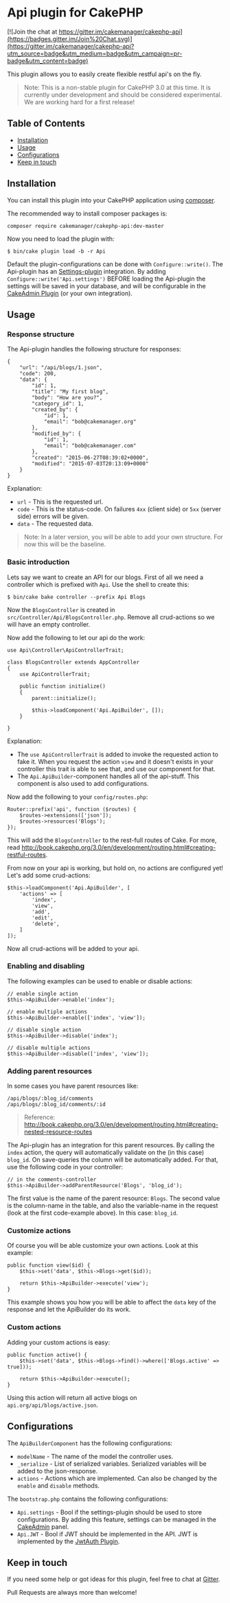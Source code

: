 # Api plugin for CakePHP

[![Join the chat at https://gitter.im/cakemanager/cakephp-api](https://badges.gitter.im/Join%20Chat.svg)](https://gitter.im/cakemanager/cakephp-api?utm_source=badge&utm_medium=badge&utm_campaign=pr-badge&utm_content=badge)

This plugin allows you to easily create flexible restful api's on the fly.

> Note: This is a non-stable plugin for CakePHP 3.0 at this time. It is currently under development and should be 
considered experimental. We are working hard for a first release!


## Table of Contents
- [Installation](#installation)
- [Usage](#usage)
- [Configurations](#configurations)
- [Keep in touch](#keep-in-touch)


## Installation
You can install this plugin into your CakePHP application using [composer](http://getcomposer.org).

The recommended way to install composer packages is:

```
composer require cakemanager/cakephp-api:dev-master
```

Now you need to load the plugin with:

```
$ bin/cake plugin load -b -r Api
```

Default the plugin-configurations can be done with `Configure::write()`. The Api-plugin has an 
[Settings-plugin](https://github.com/cakemanager/cakephp-settings) integration. By adding 
`Configure::write('Api.settings')` BEFORE loading the Api-plugin the settings will be saved in your database, and will 
be configurable in the [CakeAdmin Plugin](https://github.com/cakemanager/cakephp-cakeadmin) (or your own integration).


## Usage

### Response structure
The Api-plugin handles the following structure for responses:
```
{
    "url": "/api/blogs/1.json",
    "code": 200,
    "data": {
        "id": 1,
        "title": "My first blog",
        "body": "How are you?",
        "category_id": 1,
        "created_by": {
            "id": 1,
            "email": "bob@cakemanager.org"
        },
        "modified_by": {
            "id": 1,
            "email": "bob@cakemanager.com"
        },
        "created": "2015-06-27T08:39:02+0000",
        "modified": "2015-07-03T20:13:09+0000"
    }
}
```

Explanation:
- `url` - This is the requested url.
- `code` - This is the status-code. On failures `4xx` (client side) or `5xx` (server side) errors will be given.
- `data` - The requested data.

> Note: In a later version, you will be able to add your own structure. For now this will be the baseline.

### Basic introduction
Lets say we want to create an API for our blogs. First of all we need a controller which is prefixed with `Api`. Use the
shell to create this:
```
$ bin/cake bake controller --prefix Api Blogs
```

Now the `BlogsController` is created in `src/Controller/Api/BlogsController.php`. Remove all crud-actions so we will have
an empty controller.

Now add the following to let our api do the work:
```
use Api\Controller\ApiControllerTrait;

class BlogsController extends AppController
{
    use ApiControllerTrait;

    public function initialize()
    {
        parent::initialize();
        
        $this->loadComponent('Api.ApiBuilder', []);
    }

}
```
Explanation:
- The `use ApiControllerTrait` is added to invoke the requested action to fake it. When you request the action `view`
and it doesn't exists in your controller this trait is able to see that, and use our component for that.
- The `Api.ApiBuilder`-component handles all of the api-stuff. This component is also used to add configurations.

Now add the following to your `config/routes.php`:
```
Router::prefix('api', function ($routes) {
    $routes->extensions(['json']);
    $routes->resources('Blogs');
});
```

This will add the `BlogsController` to the rest-full routes of Cake. For more, read 
 http://book.cakephp.org/3.0/en/development/routing.html#creating-restful-routes.

From now on your api is working, but hold on, no actions are configured yet! Let's add some crud-actions:
```
$this->loadComponent('Api.ApiBuilder', [
    'actions' => [
        'index',
        'view',
        'add',
        'edit',
        'delete',
    ]
]);
```

Now all crud-actions will be added to your api.

### Enabling and disabling
The following examples can be used to enable or disable actions:
```
// enable single action
$this->ApiBuilder->enable('index');

// enable multiple actions
$this->ApiBuilder->enable(['index', 'view']);

// disable single action
$this->ApiBuilder->disable('index');

// disable multiple actions
$this->ApiBuilder->disable(['index', 'view']);
```

### Adding parent resources
In some cases you have parent resources like:
```
/api/blogs/:blog_id/comments
/api/blogs/:blog_id/comments/:id
```
> Reference: http://book.cakephp.org/3.0/en/development/routing.html#creating-nested-resource-routes

The Api-plugin has an integration for this parent resources. By calling the `index` action, the query will automatically
validate on the (in this case) `blog_id`. On save-queries the column will be automatically added. For that, use the 
following code in your controller:
```
// in the comments-controller
$this->ApiBuilder->addParentResource('Blogs', 'blog_id');
```

The first value is the name of the parent resource: `Blogs`. The second value is the column-name in the table, and also
the variable-name in the request (look at the first code-example above). In this case: `blog_id`.

### Customize actions
Of course you will be able customize your own actions. Look at this example:
```
public function view($id) {
    $this->set('data', $this->Blogs->get($id));

    return $this->ApiBuilder->execute('view');
}
```
This example shows you how you will be able to affect the `data` key of the response and let the ApiBuilder do its work.

### Custom actions
Adding your custom actions is easy:
```
public function active() {
    $this->set('data', $this->Blogs->find()->where(['Blogs.active' => true]));

    return $this->ApiBuilder->execute();
}
```
Using this action will return all active blogs on `api.org/api/blogs/active.json`.


## Configurations
The `ApiBuilderComponent` has the following configurations:
- `modelName` - The name of the model the controller uses. 
- `_serialize` - List of serialized variables. Serialized variables will be added to the json-response.
- `actions` - Actions which are implemented. Can also be changed by the `enable` and `disable` methods.

The `bootstrap.php` contains the following configurations:
- `Api.settings` - Bool if the settings-plugin should be used to store configurations. By adding this feature, settings
can be managed in the [CakeAdmin](https://github.com/cakemanager/cakephp-cakeadmin) panel.
- `Api.JWT` - Bool if JWT should be implemented in the API. JWT is implemented by the 
[JwtAuth Plugin](https://github.com/ADmad/cakephp-jwt-auth).


## Keep in touch
If you need some help or got ideas for this plugin, feel free to chat at [Gitter](https://gitter.im/cakemanager/cakephp-api).

Pull Requests are always more than welcome!